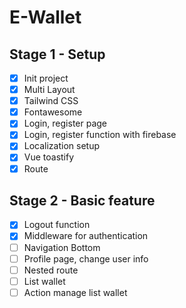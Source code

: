 # E-Wallet

## Stage 1 - Setup

- [x] Init project
- [x] Multi Layout
- [x] Tailwind CSS
- [x] Fontawesome
- [x] Login, register page
- [x] Login, register function with firebase
- [x] Localization setup
- [x] Vue toastify
- [x] Route

## Stage 2 - Basic feature

- [x] Logout function
- [x] Middleware for authentication
- [ ] Navigation Bottom
- [ ] Profile page, change user info
- [ ] Nested route
- [ ] List wallet
- [ ] Action manage list wallet
